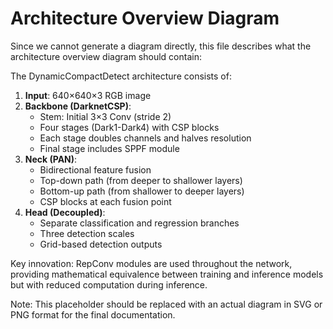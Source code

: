 # Architecture Overview Diagram

Since we cannot generate a diagram directly, this file describes what the architecture overview diagram should contain:

The DynamicCompactDetect architecture consists of:

1. **Input**: 640×640×3 RGB image
2. **Backbone (DarknetCSP)**:
   - Stem: Initial 3×3 Conv (stride 2)
   - Four stages (Dark1-Dark4) with CSP blocks
   - Each stage doubles channels and halves resolution
   - Final stage includes SPPF module
3. **Neck (PAN)**:
   - Bidirectional feature fusion
   - Top-down path (from deeper to shallower layers)
   - Bottom-up path (from shallower to deeper layers)
   - CSP blocks at each fusion point
4. **Head (Decoupled)**:
   - Separate classification and regression branches
   - Three detection scales
   - Grid-based detection outputs

Key innovation: RepConv modules are used throughout the network, providing mathematical equivalence between training and inference models but with reduced computation during inference.

Note: This placeholder should be replaced with an actual diagram in SVG or PNG format for the final documentation. 